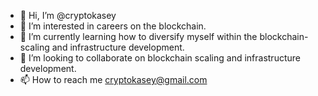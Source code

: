 - 👋 Hi, I’m @cryptokasey
- 👀 I’m interested in careers on the blockchain.
- 🌱 I’m currently learning how to diversify myself within the blockchain- scaling and infrastructure development.
- 💞️ I’m looking to collaborate on blockchain scaling and infrastructure development.
- 📫 How to reach me cryptokasey@gmail.com

<!---
cryptokasey/cryptokasey is a ✨ special ✨ repository because its `README.md` (this file) appears on your GitHub profile.
You can click the Preview link to take a look at your changes.
--->
